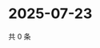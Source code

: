 # 2025-07-23

共 0 条

<!-- BEGIN ZHIHUVIDEO -->
<!-- 最后更新时间 Wed Jul 23 2025 04:14:02 GMT+0800 (China Standard Time) -->

<!-- END ZHIHUVIDEO -->

